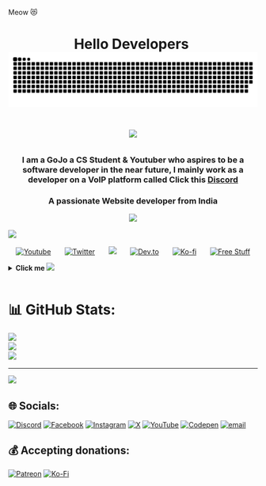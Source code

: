 Meow 😻
<h1 align="center">Hello Developers <img src=""
<picture>
  <source media="(prefers-color-scheme: dark)" srcset="https://raw.githubusercontent.com/platane/platane/output/github-contribution-grid-snake-dark.svg">
  <source media="(prefers-color-scheme: light)" srcset="https://raw.githubusercontent.com/platane/platane/output/github-contribution-grid-snake.svg">
  <img alt="github contribution grid snake animation" src="https://raw.githubusercontent.com/platane/platane/output/github-contribution-grid-snake.svg">
</picture>

<p align="center">

  <a href="https://github.com/1dotYT"><img src="https://readme-typing-svg.herokuapp.com?font=Time+New+Roman&color=red&size=25&center=true&vCenter=true&width=600&height=100&lines=Hello+Developers;It+me+GoJo;++;FullStack+Developer,;HTML,+CSS,+PHP,+JAVA,+PYTHON;Made+with+love..<3;"></a> 

 </p> 
<h3 align="center">I am a GoJo a CS Student & Youtuber who aspires to be a software developer in the near future, I mainly work as a developer on a VoIP platform called Click this                                           <a href="https://discordapp.com/users/809361585759846400">Discord</a></strong> </h3>

<h3 align="center">A passionate Website developer from India</h3>

<p align="center">
<a href="https://github.com/1dotYT/">
        <img src="https://komarev.com/ghpvc/?username=1dotYT&color=red" />
  </a> 


<p align="left"></a><a href="https://discord.com/users/809361585759846400"><img src="https://lanyard-profile-readme.vercel.app/api/809361585759846400?idleMessage=%22May%20The%20Code%20Be%20With%20you%22&borderRadius=25px" /></a> 
</p>   
<p align="center">
  <a href="https://youtube.com/@impsycho37"><img width="32px" alt="Youtube" title="Youtube" src="https://i.imgur.com/qiXu7b2.png"/></a>
  &#8287;&#8287;&#8287;&#8287;&#8287;
  <a href="https://twitter.com/ItcheeseYT"><img width="32px" alt="Twitter" title="Twitter" src="https://i.imgur.com/OXZM1L6.png"/></a>
  &#8287;&#8287;&#8287;&#8287;&#8287;
  <a href="https://discord.gg/8dF4kudsWx" alt="Discord" title="Dev Pro Tips Discord Server"><img width="32px" src="https://i.imgur.com/OViZO8J.png"/></a>
  &#8287;&#8287;&#8287;&#8287;&#8287;
  <a href="https://dev.to/impsycho"><img width="32px" alt="Dev.to" title="impsycho Dev.to" src="https://i.imgur.com/mVm29vK.png"></a>
  &#8287;&#8287;&#8287;&#8287;&#8287;
  <a href="https://ko-fi.com/impsycho"><img width="32px" alt="Ko-fi" title="Buy me a coffee" src="https://i.imgur.com/PpLeD3K.png"/></a>
  &#8287;&#8287;&#8287;&#8287;&#8287;
  <a href="http://discord.gg/8dF4kudsWx"><img width="32px" alt="Free Stuff" title="Free gifts for you" src="https://i.imgur.com/0uVwkoZ.png"/></a>
</p>
<p align="center">
  

<details> 
   <summary><b>Click me <img src = "https://cdn.discordapp.com/emojis/1057946941150986260.gif" width=20px></b></summary> <br>
  # 🥀About Me:<br>
Developer Website And Games💤<br> <br>  •  I'm GoJo Aka Dot 🥀<br>  •  I Am Good At Html , css , python , js , etc .<br>  •  Good At Making animation also in blender.<br>  •  Awards  laziest Person.<br>  •  Content Creator / Blender User.<br>  •  Got A life Partner ahh~ 💍<br><br>BFF<3<br>      •  There is no name That mean it 🪞<br>Here u read that much cookie for u 🍪

# 💻 Tech Stack:
![JavaScript](https://img.shields.io/badge/javascript-%23323330.svg?style=flat&logo=javascript&logoColor=%23F7DF1E) ![C++](https://img.shields.io/badge/c++-%2300599C.svg?style=flat&logo=c%2B%2B&logoColor=white) ![C](https://img.shields.io/badge/c-%2300599C.svg?style=flat&logo=c&logoColor=white) ![Python](https://img.shields.io/badge/python-3670A0?style=flat&logo=python&logoColor=ffdd54) ![TypeScript](https://img.shields.io/badge/typescript-%23007ACC.svg?style=flat&logo=typescript&logoColor=white) ![HTML5](https://img.shields.io/badge/html5-%23E34F26.svg?style=flat&logo=html5&logoColor=white) ![PHP](https://img.shields.io/badge/php-%23777BB4.svg?style=flat&logo=php&logoColor=white) ![PowerShell](https://img.shields.io/badge/PowerShell-%235391FE.svg?style=flat&logo=powershell&logoColor=white) ![Windows Terminal](https://img.shields.io/badge/Windows%20Terminal-%234D4D4D.svg?style=flat&logo=windows-terminal&logoColor=white) ![Cloudflare](https://img.shields.io/badge/Cloudflare-F38020?style=flat&logo=Cloudflare&logoColor=white) ![Google Cloud](https://img.shields.io/badge/GoogleCloud-%234285F4.svg?style=flat&logo=google-cloud&logoColor=white) ![Glitch](https://img.shields.io/badge/glitch-%233333FF.svg?style=flat&logo=glitch&logoColor=white) ![Heroku](https://img.shields.io/badge/heroku-%23430098.svg?style=flat&logo=heroku&logoColor=white) ![Netlify](https://img.shields.io/badge/netlify-%23000000.svg?style=flat&logo=netlify&logoColor=#00C7B7) ![Firebase](https://img.shields.io/badge/firebase-%23039BE5.svg?style=flat&logo=firebase) ![Codeberg](https://img.shields.io/badge/Codeberg-2185D0?style=flat&logo=Codeberg&logoColor=white) ![.Net](https://img.shields.io/badge/.NET-5C2D91?style=flat&logo=.net&logoColor=white) ![MongoDB](https://img.shields.io/badge/MongoDB-%234ea94b.svg?style=flat&logo=mongodb&logoColor=white) ![PocketBase](https://img.shields.io/badge/pocketbase-%23b8dbe4.svg?style=flat&logo=Pocketbase&logoColor=black) ![MicrosoftSQLServer](https://img.shields.io/badge/Microsoft%20SQL%20Server-CC2927?style=flat&logo=microsoft%20sql%20server&logoColor=white) ![Firebase](https://img.shields.io/badge/firebase-a08021?style=flat&logo=firebase&logoColor=ffcd34) ![Teradata](https://img.shields.io/badge/Teradata-F37440?style=flat&logo=teradata&logoColor=white) ![Adobe](https://img.shields.io/badge/adobe-%23FF0000.svg?style=flat&logo=adobe&logoColor=white) ![Adobe Premiere Pro](https://img.shields.io/badge/Adobe%20Premiere%20Pro-9999FF.svg?style=flat&logo=Adobe%20Premiere%20Pro&logoColor=white) ![Adobe Photoshop](https://img.shields.io/badge/adobe%20photoshop-%2331A8FF.svg?style=flat&logo=adobe%20photoshop&logoColor=white) ![Canva](https://img.shields.io/badge/Canva-%2300C4CC.svg?style=flat&logo=Canva&logoColor=white) ![Sketch Up](https://img.shields.io/badge/SketchUp-005F9E?style=flat&logo=sketchup&logoColor=white) ![Adobe Lightroom Classic](https://img.shields.io/badge/Adobe%20Lightroom%20Classic-31A8FF.svg?style=flat&logo=Adobe%20Lightroom%20Classic&logoColor=white) ![Adobe Lightroom](https://img.shields.io/badge/Adobe%20Lightroom-31A8FF.svg?style=flat&logo=Adobe%20Lightroom&logoColor=white) ![Adobe Illustrator](https://img.shields.io/badge/adobe%20illustrator-%23FF9A00.svg?style=flat&logo=adobe%20illustrator&logoColor=white) ![Adobe InDesign](https://img.shields.io/badge/Adobe%20InDesign-49021F?style=flat&logo=adobeindesign&logoColor=FF3366) ![Adobe Fonts](https://img.shields.io/badge/Adobe%20Fonts-000B1D.svg?style=flat&logo=Adobe%20Fonts&logoColor=white) ![Adobe Audition](https://img.shields.io/badge/Adobe%20Audition-9999FF.svg?style=flat&logo=Adobe%20Audition&logoColor=white) ![Adobe After Effects](https://img.shields.io/badge/Adobe%20After%20Effects-9999FF.svg?style=flat&logo=Adobe%20After%20Effects&logoColor=white) ![Blender](https://img.shields.io/badge/blender-%23F5792A.svg?style=flat&logo=blender&logoColor=white) ![Figma](https://img.shields.io/badge/figma-%23F24E1E.svg?style=flat&logo=figma&logoColor=white) ![GitHub Actions](https://img.shields.io/badge/github%20actions-%232671E5.svg?style=flat&logo=githubactions&logoColor=white) ![CloudBees](https://img.shields.io/badge/CloudBees-1997B5&?logo=cloudbees&logoColor=white&style=flat) ![Home Assistant](https://img.shields.io/badge/home%20assistant-%2341BDF5.svg?style=flat&logo=home-assistant&logoColor=white) ![Portfolio](https://img.shields.io/badge/Portfolio-%23000000.svg?style=flat&logo=firefox&logoColor=#FF7139) ![Epic Games](https://img.shields.io/badge/epicgames-%23313131.svg?style=flat&logo=epicgames&logoColor=white) ![Battle.net](https://img.shields.io/badge/battle.net-%2300AEFF.svg?style=flat&logo=battle.net&logoColor=white) ![Xbox](https://img.shields.io/badge/xbox-%23107C10.svg?style=flat&logo=xbox&logoColor=white) ![Steam](https://img.shields.io/badge/steam-%23000000.svg?style=flat&logo=steam&logoColor=white) ![Riot Games](https://img.shields.io/badge/riotgames-D32936.svg?style=flat&logo=riotgames&logoColor=white) ![PlayStation Network](https://img.shields.io/badge/PSN-%230070D1.svg?style=flat&logo=Playstation&logoColor=white) ![nVIDIA](https://img.shields.io/badge/nVIDIA-%2376B900.svg?style=flat&logo=nVIDIA&logoColor=white) ![Unreal Engine](https://img.shields.io/badge/unrealengine-%23313131.svg?style=flat&logo=unrealengine&logoColor=white) ![Unity](https://img.shields.io/badge/unity-%23000000.svg?style=flat&logo=unity&logoColor=white) ![Ubisoft](https://img.shields.io/badge/Ubisoft-%23F5F5F5.svg?style=flat&logo=Ubisoft&logoColor=black) ![Meta](https://img.shields.io/badge/Meta-%230467DF.svg?style=flat&logo=Meta&logoColor=white) ![CodeCov](https://img.shields.io/badge/codecov-%23ff0077.svg?style=flat&logo=codecov&logoColor=white)

## 🏆 GitHub Trophies
![](https://github-profile-trophy.vercel.app/?username=1dotYt&theme=blue_navy&no-frame=false&no-bg=false&margin-w=4)

### ✍️ Random Dev Quote
![](https://quotes-github-readme.vercel.app/api?type=horizontal&theme=radical)

### 🔝 Top Contributed Repo
![](https://github-contributor-stats.vercel.app/api?username=1dotYt&limit=5&theme=blue_navy&combine_all_yearly_contributions=true)
---
[![](https://visitcount.itsvg.in/api?id=1dotYt&icon=7&color=4)](https://visitcount.itsvg.in)

 <br/>  
 </details>  
 <br/>

# 📊 GitHub Stats:
![](https://github-readme-stats.vercel.app/api?username=1dotYT&theme=blue_navy&hide_border=false&include_all_commits=false&count_private=true)<br/>
![](https://github-readme-streak-stats.herokuapp.com/?user=1dotYT&theme=blue_navy&hide_border=false)<br/>
![](https://github-readme-stats.vercel.app/api/top-langs/?username=1dotYT&theme=blue_navy&hide_border=false&include_all_commits=false&count_private=true&layout=compact)

---
[![](https://visitcount.itsvg.in/api?id=1dotYT&icon=0&color=0)](https://visitcount.itsvg.in)

<!-- Proudly created with GPRM ( https://gprm.itsvg.in ) -->

## 🌐 Socials: 
[![Discord](https://img.shields.io/badge/Discord-%237289DA.svg?logo=discord&logoColor=white)](https://discordapp.com/users/809361585759846400) [![Facebook](https://img.shields.io/badge/Facebook-%231877F2.svg?logo=Facebook&logoColor=white)](https://facebook.com/ImPsycho37) [![Instagram](https://img.shields.io/badge/Instagram-%23E4405F.svg?logo=Instagram&logoColor=white)](https://instagram.com/im_psycho) [![X](https://img.shields.io/badge/X-black.svg?logo=X&logoColor=white)](https://x.com/Itz_meAyuu) [![YouTube](https://img.shields.io/badge/YouTube-%23FF0000.svg?logo=YouTube&logoColor=white)](https://youtube.com/@https://youtube.com/@1_gojoyt) [![Codepen](https://img.shields.io/badge/Codepen-000000?logo=codepen&logoColor=white)](https://codepen.io/Im-Psycho) [![email](https://img.shields.io/badge/Email-D14836?logo=gmail&logoColor=white)](mailto:impsycho34@gmail.com) 

## 💰 Accepting donations:
  [![Patreon](https://img.shields.io/badge/Patreon-F96854?style=for-the-badge&logo=patreon&logoColor=white)](https://patreon.com/https://www.patreon.com/c/1_GoJo)                        [![Ko-Fi](https://img.shields.io/badge/Ko--fi-F16061?style=for-the-badge&logo=ko-fi&logoColor=white)](https://ko-fi.com/https://ko-fi.com/1_gojo) 

 











